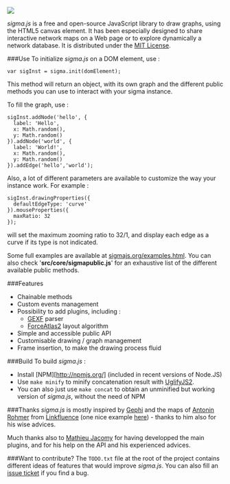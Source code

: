 <img src="http://sigmajs.org/img/sigmajs.png"></img>

*sigma.js* is a free and open-source JavaScript library to draw graphs, using the HTML5 canvas element. It has been especially designed to share interactive network maps on a Web page or to explore dynamically a network database. It is distributed under the [MIT License](https://github.com/jacomyal/sigma.js/blob/master/LICENSE.txt).

###Use
To initialize *sigma.js* on a DOM element, use :

    var sigInst = sigma.init(domElement);

This method will return an object, with its own graph and the different public methods you can use to interact with your sigma instance.

To fill the graph, use :

    sigInst.addNode('hello', {
      label: 'Hello',
      x: Math.random(),
      y: Math.random()
    }).addNode('world', {
      label: 'World!',
      x: Math.random(),
      y: Math.random()
    }).addEdge('hello','world');

Also, a lot of different parameters are available to customize the way your instance work. For example :

    sigInst.drawingProperties({
      defaultEdgeType: 'curve'
    }).mouseProperties({
      maxRatio: 32
    });

will set the maximum zooming ratio to 32/1, and display each edge as a curve if its type is not indicated.

Some full examples are available at [sigmajs.org/examples.html](http://sigmajs.org/examples.html). You can also check '**src/core/sigmapublic.js**' for an exhaustive list of the different available public methods.

###Features
* Chainable methods
* Custom events management
* Possibility to add plugins, including :
    * [GEXF](http://gexf.net/format/) parser
    * [ForceAtlas2](https://gephi.org/2011/forceatlas2-the-new-version-of-our-home-brew-layout/) layout algorithm
* Simple and accessible public API
* Customisable drawing / graph management
* Frame insertion, to make the drawing process fluid

###Build
To build *sigma.js* :

* Install [NPM][http://npmjs.org/] (included in recent versions of Node.JS)
* Use `make minify` to minify concatenation result with [UglifyJS2](http://lisperator.net/uglifyjs/).
* You can also just use `make concat` to obtain an unminified but working version of *sigma.js*, without the need of NPM

###Thanks
*sigma.js* is mostly inspired by [Gephi](http://gephi.org) and the maps of [Antonin Rohmer](http://antonin.rohmer.free.fr/) from [Linkfluence](http://labs.linkfluence.net) (one nice example [here](http://www.guardian.co.uk/news/datablog/interactive/2011/sep/07/norway-breivik-manifesto-mapped)) - thanks to him also for his wise advices.

Much thanks also to [Mathieu Jacomy](http://www.medialab.sciences-po.fr/fr/team/mathieu-jacomy/) for having developped the main plugins, and for his help on the API and his experienced advices.

###Want to contribute?
The `TODO.txt` file at the root of the project contains different ideas of features that would improve *sigma.js*. You can also fill an [issue ticket](http://github.com/jacomyal/sigma.js/issues) if you find a bug.
